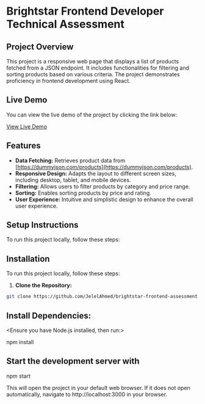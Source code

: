 # Brightstar Frontend Developer Technical Assessment

## Project Overview

This project is a responsive web page that displays a list of products fetched from a JSON endpoint. It includes functionalities for filtering and sorting products based on various criteria. The project demonstrates proficiency in frontend development using React.

## Live Demo

You can view the live demo of the project by clicking the link below:

[View Live Demo](https://brightstar-frontend.vercel.app/)


## Features

- **Data Fetching:** Retrieves product data from [https://dummyjson.com/products](https://dummyjson.com/products).
- **Responsive Design:** Adapts the layout to different screen sizes, including desktop, tablet, and mobile devices.
- **Filtering:** Allows users to filter products by category and price range.
- **Sorting:** Enables sorting products by price and rating.
- **User Experience:** Intuitive and simplistic design to enhance the overall user experience.




## Setup Instructions

To run this project locally, follow these steps:



## Installation

To run this project locally, follow these steps:

1. **Clone the Repository:**

```bash
git clone https://github.com/JelelAhmed/brightstar-frontend-assessment.git
```


## Install Dependencies: 

<Ensure you have Node.js installed, then run:>

npm install


## Start the development server with

npm start

This will open the project in your default web browser. If it does not open automatically, 
navigate to http://localhost:3000 in your browser.

